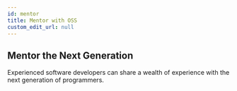 ```yaml
---
id: mentor
title: Mentor with OSS
custom_edit_url: null
---
```


## Mentor the Next Generation

Experienced software developers can share a wealth of experience with the next generation of programmers.

